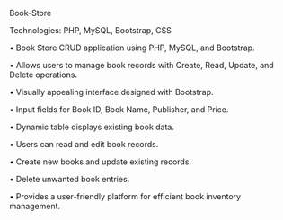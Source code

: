 Book-Store

Technologies: PHP, MySQL, Bootstrap, CSS

• Book Store CRUD application using PHP, MySQL, and Bootstrap.

• Allows users to manage book records with Create, Read, Update, and Delete operations.

• Visually appealing interface designed with Bootstrap.

• Input fields for Book ID, Book Name, Publisher, and Price.

• Dynamic table displays existing book data.

• Users can read and edit book records.

• Create new books and update existing records.

• Delete unwanted book entries.

• Provides a user-friendly platform for efficient book inventory management.



